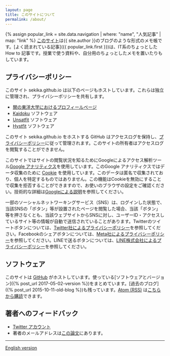 ```yaml
---
layout: page
title: このサイトについて
permalink: /about/
---
```

{% assign popular_link = site.data.navigation | where: "name", "人気記事" | map: "link" %}
<a href="/">このサイト</a>は{{ site.author }}のブログのような形式のメモ帳です。[よく読まれている記事]({{ popular_link.first }})は、IT系のちょっとした How to 記事です。授業で使う資料や、自分用のちょっとしたメモを置いたりもしています。

## プライバシーポリシー
このサイト sekika.github.io は以下のページもホストしています。これらは独立に管理され、プライバシーポリシーを共有します。

- <a href="/toyo/">関の東洋大学におけるプロフィールページ</a>
- <a href="/kaidoku/">Kaidoku</a> ソフトウェア
- <a href="/unsatfit/">Unsatfit</a> ソフトウェア
- <a href="/hystfit/">Hystfit</a> ソフトウェア

このサイト sekika.github.io をホストする GitHub はアクセスログを保持し、<a href="https://docs.github.com/ja/site-policy/privacy-policies/github-privacy-statement">プライバシーポリシー</a>に従って管理されます。このサイトの所有者はアクセスログを閲覧することができません。

このサイトではサイトの閲覧状況を知るためにGoogleによるアクセス解析ツール[Google アナリティクス](https://analytics.google.com)を使用しています。このGoogle アナリティクスではデータ収集のために [Cookie](https://ja.wikipedia.org/wiki/HTTP_cookie) を使用しています。このデータは匿名で収集されており、個人を特定するものではありません。この機能はCookieを無効にすることで収集を拒否することができますので、お使いのブラウザの設定をご確認ください。技術的な詳細は[Googleによる説明](https://policies.google.com/technologies/partner-sites?hl=ja)を参照してください。

一部のソーシャルネットワーキングサービス（SNS）は、ログインした状態で、当該SNSの「ボタン」等が設置されたページを閲覧した場合、当該「ボタン」等を押さなくとも、当該ウェブサイトからSNSに対し、ユーザーID・アクセスしているサイト等の情報が自動で送信されていることがあります。Twitterのツイートボタンについては、<a href="https://twitter.com/privacy?lang=ja">Twitter社によるプライバシーポリシー</a>を参照してください。Facebookのシェアボタンについては、<a href="https://www.facebook.com/privacy/policy/">Meta社によるプライバシーポリシー</a>を参照してください。LINEで送るボタンについては、<a href="https://line.me/ja/terms/policy/">LINE株式会社によるプライバシーポリシー</a>を参照してください。

## ソフトウェア
このサイトは [GitHub](https://github.com/) がホストしています。使っている[ソフトウェアとバージョン]({% post_url 2017-05-02-version %})をまとめています。[過去のブログ]({% post_url 2015-10-11-old-blog %})も残っています。[Atom (RSS)](https://ja.wikipedia.org/wiki/Atom_(%E3%82%A6%E3%82%A7%E3%83%96%E3%82%B3%E3%83%B3%E3%83%86%E3%83%B3%E3%83%84%E9%85%8D%E4%BF%A1)) は[こちらから購読](/feed.xml)できます。

## 著者へのフィードバック

<ul>
<li><a href="http://twitter.com/seki/">Twitter アカウント</a></li>
<li>著者のメールアドレスは<a href="http://www.sciencedirect.com/science/article/pii/S0016706115000622">この論文</a>にあります。</li>
</ul>

---
<a href="/en/about/">English version</a>
